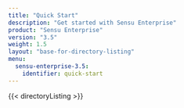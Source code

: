 ```yaml
---
title: "Quick Start"
description: "Get started with Sensu Enterprise"
product: "Sensu Enterprise"
version: "3.5"
weight: 1.5
layout: "base-for-directory-listing"
menu:
  sensu-enterprise-3.5:
    identifier: quick-start
---
```


{{< directoryListing >}}
